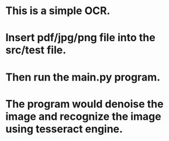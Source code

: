# This is a simple OCR.
# Insert pdf/jpg/png file into the src/test file.
# Then run the main.py program.
# The program would denoise the image and recognize the image using tesseract engine.

